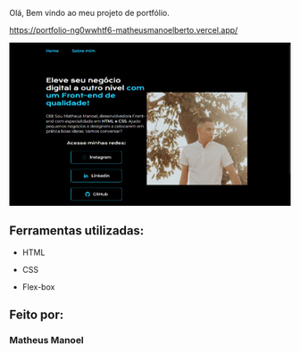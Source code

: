 Olá, Bem vindo ao meu projeto de portfólio.

https://portfolio-ng0wwhtf6-matheusmanoelberto.vercel.app/

![image](https://raw.githubusercontent.com/matheusmanoelberto/portfolio/main/image/img-projeto.jpeg)

## Ferramentas utilizadas:

* HTML

* CSS

* Flex-box

## Feito por:

### Matheus Manoel
